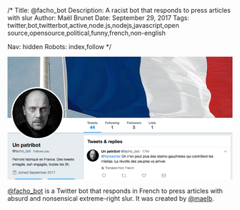 /*
Title: @facho_bot
Description: A racist bot that responds to press articles with slur
Author: Maël Brunet
Date: September 29, 2017
Tags: twitter,bot,twitterbot,active,node.js,nodejs,javascript,open source,opensource,political,funny,french,non-english

Nav: hidden
Robots: index,follow
*/

[![](/content/bots/twitterbots/images/facho_bot.png)](https://twitter.com/facho_bot)

[@facho_bot](https://twitter.com/facho_bot) is a Twitter bot that responds in French to press articles with absurd and nonsensical extreme-right slur. It was created by [@maelb](https://twitter.com/MaelB).
